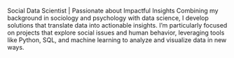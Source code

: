 Social Data Scientist | Passionate about Impactful Insights
Combining my background in sociology and psychology with data science, I develop solutions that translate data into actionable insights.
I’m particularly focused on projects that explore social issues and human behavior, leveraging tools like Python, SQL, and machine learning to analyze and visualize data in new ways.
